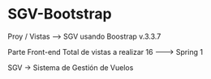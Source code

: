 # SGV-Bootstrap
Proy / Vistas --> SGV usando Boostrap v.3.3.7

Parte Front-end Total de vistas a realizar 16  ---> Spring 1

SGV -> Sistema de Gestión de Vuelos